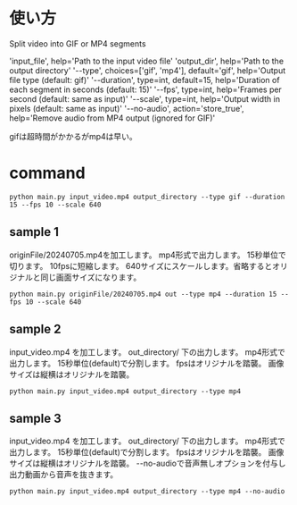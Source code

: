 


# 使い方
Split video into GIF or MP4 segments

'input_file', help='Path to the input video file'
'output_dir', help='Path to the output directory'
'--type', choices=['gif', 'mp4'], default='gif', help='Output file type (default: gif)'
'--duration', type=int, default=15, help='Duration of each segment in seconds (default: 15)'
'--fps', type=int, help='Frames per second (default: same as input)'
'--scale', type=int, help='Output width in pixels (default: same as input)'
'--no-audio', action='store_true', help='Remove audio from MP4 output (ignored for GIF)'

gifは超時間がかかるがmp4は早い。


# command
```
python main.py input_video.mp4 output_directory --type gif --duration 15 --fps 10 --scale 640
```

## sample 1
originFile/20240705.mp4を加工します。
mp4形式で出力します。
15秒単位で切ります。
10fpsに短縮します。
640サイズにスケールします。省略するとオリジナルと同じ画面サイズになります。

```
python main.py originFile/20240705.mp4 out --type mp4 --duration 15 --fps 10 --scale 640
```

## sample 2
input_video.mp4 を加工します。
out_directory/ 下の出力します。
mp4形式で出力します。
15秒単位(default)で分割します。
fpsはオリジナルを踏襲。
画像サイズは縦横はオリジナルを踏襲。

```
python main.py input_video.mp4 output_directory --type mp4
```

## sample 3
input_video.mp4 を加工します。
out_directory/ 下の出力します。
mp4形式で出力します。
15秒単位(default)で分割します。
fpsはオリジナルを踏襲。
画像サイズは縦横はオリジナルを踏襲。
--no-audioで音声無しオプションを付与し出力動画から音声を抜きます。

```
python main.py input_video.mp4 output_directory --type mp4 --no-audio
```



